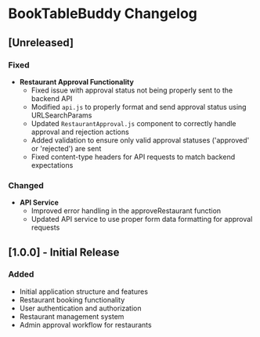 # BookTableBuddy Changelog

## [Unreleased]

### Fixed

- **Restaurant Approval Functionality**
  - Fixed issue with approval status not being properly sent to the backend API
  - Modified `api.js` to properly format and send approval status using URLSearchParams
  - Updated `RestaurantApproval.js` component to correctly handle approval and rejection actions
  - Added validation to ensure only valid approval statuses ('approved' or 'rejected') are sent
  - Fixed content-type headers for API requests to match backend expectations

### Changed

- **API Service**
  - Improved error handling in the approveRestaurant function
  - Updated API service to use proper form data formatting for approval requests

## [1.0.0] - Initial Release

### Added

- Initial application structure and features
- Restaurant booking functionality
- User authentication and authorization
- Restaurant management system
- Admin approval workflow for restaurants
